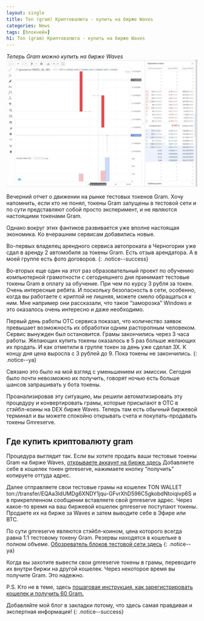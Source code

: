 ```yaml
---
layout: single
title: Ton (gram) Криптовалюта - купить на бирже Waves
categories: News
tags: [блокчейн]
h1: Ton (gram) Криптовалюта - купить на бирже Waves
---
```

*Теперь Gram можно купить на бирже Waves*
![gram](/assets/images/news/gram5.jpg)


Вечерний отчет о движении на рынке тестовых токенов Gram. Хочу напомнить, если кто не понял, токены Gram запущены в тестовой сети и по сути представляют собой просто эксперимент, и не являются настоящими токенами Gram.

Однако вокруг этих фантиков развивается уже вполне настоящая экономика. Ко вчерашним сервисам добавились новые.

Во-первых владелец арендного сервиса автопроката в Черногории уже сдал в аренду  2 автомобиля за токены Gram. Есть отзыв арендатора. А в моей группе есть фото договоров.
{: .notice--success}

Во-вторых еще один на этот раз образовательный проект по обучению компьютерной грамотности с сегодняшнего дня принимает тестовые токены Gram в оплату за обучение. При чем по курсу 3 рубля за токен. Очень интересные ребята. И поскольку безопасность в сети, особенно, когда вы работаете с криптой не лишняя, можете смело обращаться к ним. Мне например они рассказали, что такое “заморозка” Windows  и это оказалось очень интересно и даже необходимо.

Первый день работы ОТС сервиса показал, что количество заявок превышает возможность их обработки одним расторопным человеком. Сервис вынужден был остановится. Грамы закончились через 3 часа работы. Желающих купить токены оказалось в 5 раз больше желающих их продать. И как отметили в группе токен за день уже сделал 3Х. К концу дня цена выросла с 3 рублей до 9. Пока токены не закончились.
{: .notice--ya}

Связано это было на мой взгляд с уменьшением их эмиссии. Сегодня было почти невозможно их получить, говорят ночью есть больше шансов запрашивать у бота токены.

Проанализировав эту ситуацию, мы решили автоматизировать эту процедуру и конвертировать грамы, которые присылают в ОТС в стэйбл-коины на DEX бирже Waves. Теперь там есть обычный биржевой терминал и вы можете спокойно открывать счета и покупать-продавать токены Gmreserve. 

## Где купить криптовалюту gram
Процедура выглядит так. Если вы хотите продать ваши тестовые токены Gram на бирже Waves, [открываете аккаунт на бирже здесь](https://wavesplatform.com/)  Добавляете себе в кошелек токен gmreserve, нажимаете кнопку “получить” копируете оттуда адрес. 

Далее отправляете свои тестовые грамы на кошелек TON WALLET ton://transfer/EQAa3ldUMDg6XNDY1jqu-GFvrXhD596C5gkobdNtoiqivp6S  и в прикрепленном сообщении вставляете свой gmreserve адрес. Через какое-то время на ваш биржевой кошелек gmreserve поступают токены. Продаете их на бирже за Waves и затем выводите себе в Эфире или BTC.

По сути gmreserve являются стэйбл-коином, цена которого всегда равна 1:1 тестовому токену Gram. Резервы находятся в кошельке в полном объеме. [Обозреватель блоков тестовой сети здесь](https://test.ton.org/testnet/)
{: .notice--ya}

Когда вы захотите вывести свои gmreserve токены в грамы, переводите их внутри биржи на другой кошелек. Через некоторое время вы получите Gram. Это надежно.

P.S. Кто не в теме, здесь [пошаговая инструкция, как зарегистрировать кошелек и получить 60 Gram.](/news/gram/) 

Добавляйте мой блог в закладки потому, что здесь самая правдивая и экспертная информация!
{: .notice--success}